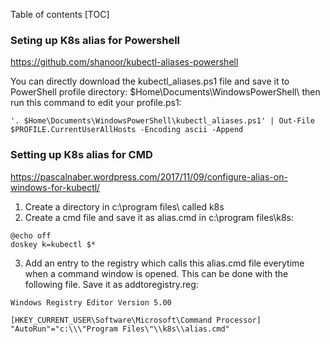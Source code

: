 Table of contents
[TOC]

### Seting up K8s alias for Powershell 
https://github.com/shanoor/kubectl-aliases-powershell

You can directly download the kubectl_aliases.ps1 file and save it to PowerShell profile directory: $Home\Documents\WindowsPowerShell\ then run this command to edit your profile.ps1:

```
'. $Home\Documents\WindowsPowerShell\kubectl_aliases.ps1' | Out-File $PROFILE.CurrentUserAllHosts -Encoding ascii -Append
```

### Setting up K8s alias for CMD
https://pascalnaber.wordpress.com/2017/11/09/configure-alias-on-windows-for-kubectl/ 

1. Create a directory in c:\program files\ called k8s
2. Create a cmd file and save it as alias.cmd in c:\program files\k8s\:
```
@echo off
doskey k=kubectl $*
```
3. Add an entry to the registry which calls this alias.cmd file everytime when a command window is opened. This can be done with the following file. Save it as addtoregistry.reg:
```
Windows Registry Editor Version 5.00
 
[HKEY_CURRENT_USER\Software\Microsoft\Command Processor]
"AutoRun"="c:\\\"Program Files\"\\k8s\\alias.cmd"
```